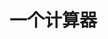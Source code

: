 <script setup>
import Calculator from '../components/calculator/Calculator.vue'
</script>

# 一个计算器

<Calculator />